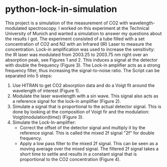 # python-lock-in-simulation
This project is a simulation of the measurement of CO2 with wavelength-modulated spectroscopy. I worked on this experiment at the Technical University of Munich and wanted a simulation to answer my questions about the results I got. The experiment consisted of a tube filled with a set concentration of CO2 and N2 with an Infrared  (IR) Laser to measure the concentration. Lock-in amplification was used to increase the sensitivity: the IR laser was modulated from 2003.25 to 2003.75 nm right over an absorption peak, see Figures 1 and 2. This induces a signal at the detector with double the frequency (Figure 3). The Lock-in amplifier acts as a strong frequency filter, thus increasing the signal-to-noise ratio. The Script can be separated into 5 steps:

1. Use HITRAN to get CO2 absorption data and do a Voigt fit around the wavelength of interest (Figure 1). 
2. Modulate the laser wavelength with a sin wave. This signal also acts as a reference signal for the lock-in amplifier (Figure 2).
3. Simulate a signal that is proportional to the actual detector signal. This is done by looking at the composition of Voigt fir and the modulation: Voigt(modulation(time)) (Figure 3).
4. Simulate the Lock-In-amplifier:
   - Correct the offset of the detector signal and multiply it by the reference signal. This is called the mixed 2f signal "2f" for double frequency.
   - Apply a low pass filter to the mixed 2f signal. This can be seen as a moving average over the mixed signal. The filtered 2f signal takes a short time to settle and results in a constant signal that is  proportional to the CO2 concentration (Figure 4).
